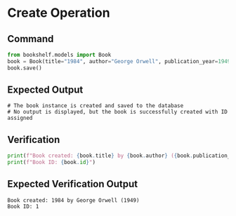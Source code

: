 # Create Operation

## Command
```python
from bookshelf.models import Book
book = Book(title="1984", author="George Orwell", publication_year=1949)
book.save()
```

## Expected Output
```
# The book instance is created and saved to the database
# No output is displayed, but the book is successfully created with ID assigned
```

## Verification
```python
print(f"Book created: {book.title} by {book.author} ({book.publication_year})")
print(f"Book ID: {book.id}")
```

## Expected Verification Output
```
Book created: 1984 by George Orwell (1949)
Book ID: 1
```
